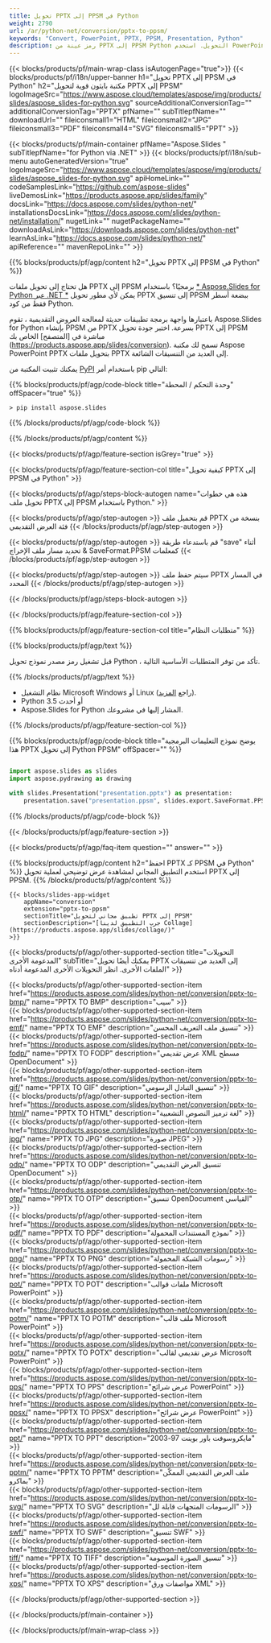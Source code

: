 ```yaml
---
title: تحويل PPTX إلى PPSM في Python
weight: 2790
url: /ar/python-net/conversion/pptx-to-ppsm/ 
keywords: "Convert, PowerPoint, PPTX, PPSM, Presentation, Python"
description: رمز عينة من PPTX إلى PPSM Python التحويل. استخدم PowerPoint Python API لتحويل ملفات PPTX إلى ملفات PPSM.
---
```


{{< blocks/products/pf/main-wrap-class isAutogenPage="true">}}
{{< blocks/products/pf/i18n/upper-banner h1="تحويل PPTX إلى PPSM في Python" h2="مكتبة بايثون قوية لتحويل PPTX إلى PPSM" logoImageSrc="https://www.aspose.cloud/templates/aspose/img/products/slides/aspose_slides-for-python.svg" sourceAdditionalConversionTag="" additionalConversionTag="PPTX" pfName="" subTitlepfName="" downloadUrl="" fileiconsmall1="HTML" fileiconsmall2="JPG" fileiconsmall3="PDF" fileiconsmall4="SVG" fileiconsmall5="PPT" >}}

{{< blocks/products/pf/main-container pfName="Aspose.Slides " subTitlepfName="for Python via .NET" >}}
{{< blocks/products/pf/i18n/sub-menu autoGeneratedVersion="true" logoImageSrc="https://www.aspose.cloud/templates/aspose/img/products/slides/aspose_slides-for-python.svg" apiHomeLink="" codeSamplesLink="https://github.com/aspose-slides" liveDemosLink="https://products.aspose.app/slides/family" docsLink="https://docs.aspose.com/slides/python-net/" installationsDocsLink="https://docs.aspose.com/slides/python-net/installation/" nugetLink="" nugetPackageName="" downloadAsLink="https://downloads.aspose.com/slides/python-net" learnAsLink="https://docs.aspose.com/slides/python-net/" apiReference="" mavenRepoLink="" >}}

{{% blocks/products/pf/agp/content h2="تحويل PPTX إلى PPSM في Python" %}}

هل تحتاج إلى تحويل ملفات PPTX إلى PPSM برمجيًا؟ باستخدام [* Aspose.Slides for Python عبر .NET *](https://products.aspose.com/slides/python-net/) يمكن لأي مطور تحويل PPTX إلى تنسيق PPSM ببضعة أسطر فقط من كود Python.

باعتبارها واجهة برمجة تطبيقات حديثة لمعالجة العروض التقديمية ، تقوم Aspose.Slides for Python بإنشاء PPSM من PPTX بسرعة. اختبر جودة تحويل PPTX إلى PPSM مباشرة في [المتصفح] الخاص بك (https://products.aspose.app/slides/conversion). تسمح لك مكتبة Aspose PowerPoint PPTX بتحويل ملفات PPTX إلى العديد من التنسيقات الشائعة.

يمكنك تثبيت المكتبة من [PyPI](https://pypi.org/project/Aspose.Slides/) باستخدام أمر pip التالي:

{{% blocks/products/pf/agp/code-block title="وحدة التحكم / المحطة" offSpacer="true" %}}

```console
> pip install aspose.slides

```

{{% /blocks/products/pf/agp/code-block %}}

{{% /blocks/products/pf/agp/content %}}

{{< blocks/products/pf/agp/feature-section isGrey="true" >}}

{{< blocks/products/pf/agp/feature-section-col title="كيفية تحويل PPTX إلى PPSM في Python" >}}

{{< blocks/products/pf/agp/steps-block-autogen name="هذه هي خطوات تحويل ملف PPTX إلى PPSM باستخدام Python." >}}

{{< blocks/products/pf/agp/step-autogen >}}
قم بتحميل ملف PPTX بنسخة من فئة العرض التقديمي
{{< /blocks/products/pf/agp/step-autogen >}}

{{< blocks/products/pf/agp/step-autogen >}}
قم باستدعاء طريقة "save" أثناء تحديد مسار ملف الإخراج & SaveFormat.PPSM كمعلمات
{{< /blocks/products/pf/agp/step-autogen >}}

{{< blocks/products/pf/agp/step-autogen >}}
سيتم حفظ ملف PPTX في المسار المحدد
{{< /blocks/products/pf/agp/step-autogen >}}

{{< /blocks/products/pf/agp/steps-block-autogen >}}

{{< /blocks/products/pf/agp/feature-section-col >}}

{{% blocks/products/pf/agp/feature-section-col title="متطلبات النظام" %}}

{{% blocks/products/pf/agp/text %}}

 قبل تشغيل رمز مصدر نموذج تحويل Python ، تأكد من توفر المتطلبات الأساسية التالية.

{{% /blocks/products/pf/agp/text %}}

- نظام التشغيل Microsoft Windows أو Linux (راجع [المزيد](https://docs.aspose.com/slides/python-net/system-requirements/)).
- Python 3.5 أو أحدث
- Aspose.Slides for Python المشار إليها في مشروعك.

{{% /blocks/products/pf/agp/feature-section-col %}}

{{% blocks/products/pf/agp/code-block title="يوضح نموذج التعليمات البرمجية هذا PPTX إلى تحويل Python PPSM" offSpacer="" %}}

```py

import aspose.slides as slides
import aspose.pydrawing as drawing

with slides.Presentation("presentation.pptx") as presentation:
    presentation.save("presentation.ppsm", slides.export.SaveFormat.PPSM)

```
{{% /blocks/products/pf/agp/code-block %}}

{{< /blocks/products/pf/agp/feature-section >}}

{{< blocks/products/pf/agp/faq-item question="" answer="" >}}
 
{{% blocks/products/pf/agp/content h2="احفظ PPTX كـ PPSM في Python" %}}
استخدم التطبيق المجاني لمشاهدة عرض توضيحي لعملية تحويل PPTX إلى PPSM. 
{{% /blocks/products/pf/agp/content %}}

<!-- aboutfile Starts -->

<!-- aboutfile Ends -->

    {{< blocks/slides-app-widget 
        appName="conversion"
        extension="pptx-to-ppsm"
        sectionTitle="تطبيق مجاني لتحويل PPTX إلى PPSM" 
        sectionDescription="[جرب التطبيق لدينا Collage](https://products.aspose.app/slides/collage/)" 
    >}}
    
{{< blocks/products/pf/agp/other-supported-section title="التحويلات المدعومة الأخرى" subTitle="يمكنك أيضًا تحويل PPTX إلى العديد من تنسيقات الملفات الأخرى. انظر التحويلات الأخرى المدعومة أدناه" >}}

{{< blocks/products/pf/agp/other-supported-section-item href="https://products.aspose.com/slides/python-net/conversion/pptx-to-bmp/" name="PPTX TO BMP" description="سيب" >}}  
{{< blocks/products/pf/agp/other-supported-section-item href="https://products.aspose.com/slides/python-net/conversion/pptx-to-emf/" name="PPTX TO EMF" description="تنسيق ملف التعريف المحسن" >}}  
{{< blocks/products/pf/agp/other-supported-section-item href="https://products.aspose.com/slides/python-net/conversion/pptx-to-fodp/" name="PPTX TO FODP" description="عرض تقديمي XML مسطح OpenDocument" >}}  
{{< blocks/products/pf/agp/other-supported-section-item href="https://products.aspose.com/slides/python-net/conversion/pptx-to-gif/" name="PPTX TO GIF" description="تنسيق التبادل الرسومي" >}}  
{{< blocks/products/pf/agp/other-supported-section-item href="https://products.aspose.com/slides/python-net/conversion/pptx-to-html/" name="PPTX TO HTML" description="لغة ترميز النصوص التشعبية" >}}  
{{< blocks/products/pf/agp/other-supported-section-item href="https://products.aspose.com/slides/python-net/conversion/pptx-to-jpg/" name="PPTX TO JPG" description="صورة JPEG" >}}  
{{< blocks/products/pf/agp/other-supported-section-item href="https://products.aspose.com/slides/python-net/conversion/pptx-to-odp/" name="PPTX TO ODP" description="تنسيق العرض التقديمي OpenDocument" >}}  
{{< blocks/products/pf/agp/other-supported-section-item href="https://products.aspose.com/slides/python-net/conversion/pptx-to-otp/" name="PPTX TO OTP" description="تنسيق OpenDocument القياسي" >}}  
{{< blocks/products/pf/agp/other-supported-section-item href="https://products.aspose.com/slides/python-net/conversion/pptx-to-pdf/" name="PPTX TO PDF" description="نموذج المستندات المحمولة" >}}  
{{< blocks/products/pf/agp/other-supported-section-item href="https://products.aspose.com/slides/python-net/conversion/pptx-to-png/" name="PPTX TO PNG" description="رسومات الشبكة المحمولة" >}}  
{{< blocks/products/pf/agp/other-supported-section-item href="https://products.aspose.com/slides/python-net/conversion/pptx-to-pot/" name="PPTX TO POT" description="ملفات قوالب Microsoft PowerPoint" >}}  
{{< blocks/products/pf/agp/other-supported-section-item href="https://products.aspose.com/slides/python-net/conversion/pptx-to-potm/" name="PPTX TO POTM" description="ملف قالب Microsoft PowerPoint" >}}  
{{< blocks/products/pf/agp/other-supported-section-item href="https://products.aspose.com/slides/python-net/conversion/pptx-to-potx/" name="PPTX TO POTX" description="عرض تقديمي لقالب Microsoft PowerPoint" >}}  
{{< blocks/products/pf/agp/other-supported-section-item href="https://products.aspose.com/slides/python-net/conversion/pptx-to-pps/" name="PPTX TO PPS" description="عرض شرائح PowerPoint" >}}  
{{< blocks/products/pf/agp/other-supported-section-item href="https://products.aspose.com/slides/python-net/conversion/pptx-to-ppsx/" name="PPTX TO PPSX" description="عرض شرائح PowerPoint" >}}  
{{< blocks/products/pf/agp/other-supported-section-item href="https://products.aspose.com/slides/python-net/conversion/pptx-to-ppt/" name="PPTX TO PPT" description="مايكروسوفت باور بوينت 97-2003" >}}  
{{< blocks/products/pf/agp/other-supported-section-item href="https://products.aspose.com/slides/python-net/conversion/pptx-to-pptm/" name="PPTX TO PPTM" description="ملف العرض التقديمي الممكّن بماكرو" >}}  
{{< blocks/products/pf/agp/other-supported-section-item href="https://products.aspose.com/slides/python-net/conversion/pptx-to-svg/" name="PPTX TO SVG" description="الرسومات المتجهات قابلة لل" >}}  
{{< blocks/products/pf/agp/other-supported-section-item href="https://products.aspose.com/slides/python-net/conversion/pptx-to-swf/" name="PPTX TO SWF" description="تنسيق SWF" >}}  
{{< blocks/products/pf/agp/other-supported-section-item href="https://products.aspose.com/slides/python-net/conversion/pptx-to-tiff/" name="PPTX TO TIFF" description="تنسيق الصورة الموسومة" >}}  
{{< blocks/products/pf/agp/other-supported-section-item href="https://products.aspose.com/slides/python-net/conversion/pptx-to-xps/" name="PPTX TO XPS" description="مواصفات ورق XML" >}}  


{{< /blocks/products/pf/agp/other-supported-section >}}

{{< /blocks/products/pf/main-container >}}
    
{{< /blocks/products/pf/main-wrap-class >}}